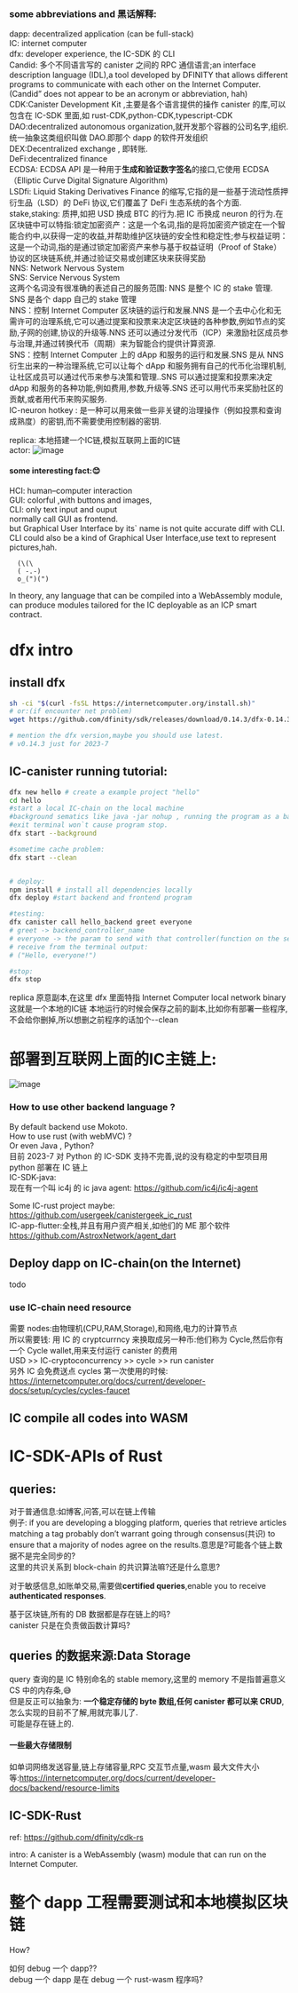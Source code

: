 ### some abbreviations and 黑话解释:

dapp: decentralized application (can be full-stack)  
IC: internet computer  
dfx: developer experience, the IC-SDK 的 CLI  
Candid: 多个不同语言写的 canister 之间的 RPC 通信语言;an interface description language (IDL),a tool developed by DFINITY that allows different programs to communicate with each other on the Internet Computer.(Candid” does not appear to be an acronym or abbreviation, hah)  
CDK:Canister Development Kit ,主要是各个语言提供的操作 canister 的库,可以包含在 IC-SDK 里面,如 rust-CDK,python-CDK,typescript-CDK  
DAO:decentralized autonomous organization,就开发那个容器的公司名字,组织.统一抽象这类组织叫做 DAO.即那个 dapp 的软件开发组织  
DEX:Decentralized exchange , 即转账.  
DeFi:decentralized finance  
ECDSA: ECDSA API 是一种用于**生成和验证数字签名**的接口,它使用 ECDSA（Elliptic Curve Digital Signature Algorithm)  
LSDfi: Liquid Staking Derivatives Finance 的缩写,它指的是一些基于流动性质押衍生品（LSD）的 DeFi 协议,它们覆盖了 DeFi 生态系统的各个方面.  
stake,staking: 质押,如把 USD 换成 BTC 的行为.把 IC 币换成 neuron 的行为.在区块链中可以特指:锁定加密资产：这是一个名词,指的是将加密资产锁定在一个智能合约中,以获得一定的收益,并帮助维护区块链的安全性和稳定性;参与权益证明：这是一个动词,指的是通过锁定加密资产来参与基于权益证明（Proof of Stake）协议的区块链系统,并通过验证交易或创建区块来获得奖励  
NNS: Network Nervous System  
SNS: Service Nervous System  
这两个名词没有很准确的表述自己的服务范围: NNS 是整个 IC 的 stake 管理. SNS 是各个 dapp 自己的 stake 管理  
NNS：控制 Internet Computer 区块链的运行和发展.NNS 是一个去中心化和无需许可的治理系统,它可以通过提案和投票来决定区块链的各种参数,例如节点的奖励,子网的创建,协议的升级等.NNS 还可以通过分发代币（ICP）来激励社区成员参与治理,并通过转换代币（周期）来为智能合约提供计算资源.  
SNS：控制 Internet Computer 上的 dApp 和服务的运行和发展.SNS 是从 NNS 衍生出来的一种治理系统,它可以让每个 dApp 和服务拥有自己的代币化治理机制,让社区成员可以通过代币来参与决策和管理..SNS 可以通过提案和投票来决定 dApp 和服务的各种功能,例如费用,参数,升级等.SNS 还可以用代币来奖励社区的贡献,或者用代币来购买服务.  
IC-neuron hotkey : 是一种可以用来做一些非关键的治理操作（例如投票和查询成熟度）的密钥,而不需要使用控制器的密钥.  

replica: 本地搭建一个IC链,模拟互联网上面的IC链  
actor: ![image](https://github.com/q2333gh/IC_apps_intro/assets/32679742/0bf38071-583b-49e5-a362-0b8214d8dfd2)


#### some interesting fact:😊

HCI: human–computer interaction  
GUI: colorful ,with buttons and images,  
CLI: only text input and ouput  
normally call GUI as frontend.  
but Graphical User Interface by its\` name is not quite accurate diff with CLI. CLI could also be a kind of Graphical User Interface,use text to represent pictures,hah.  

```
  (\(\
  ( -.-)
  o_(")(")

```

In theory, any language that can be compiled into a WebAssembly module, can produce modules tailored for the IC deployable as an ICP smart contract.  

# dfx intro

## install dfx

```sh
sh -ci "$(curl -fsSL https://internetcomputer.org/install.sh)"
# or:(if encounter net problem)
wget https://github.com/dfinity/sdk/releases/download/0.14.3/dfx-0.14.3-x86_64-linux.tar.gz

# mention the dfx version,maybe you should use latest.
# v0.14.3 just for 2023-7


```

## IC-canister running tutorial:

```sh
dfx new hello # create a example project "hello"
cd hello
#start a local IC-chain on the local machine
#background sematics like java -jar nohup , running the program as a background task(service) .
#exit terminal won`t cause program stop.
dfx start --background

#sometime cache problem:
dfx start --clean


# deploy:
npm install # install all dependencies locally
dfx deploy #start backend and frontend program

#testing:
dfx canister call hello_backend greet everyone
# greet -> backend_controller_name
# everyone -> the param to send with that controller(function on the server)
# receive from the terminal output:
# ("Hello, everyone!")

#stop:
dfx stop
```

replica 原意副本,在这里 dfx 里面特指 Internet Computer local network binary  
这就是一个本地的IC链
本地运行的时候会保存之前的副本,比如你有部署一些程序,不会给你删掉,所以想删之前程序的话加个--clean  

# 部署到互联网上面的IC主链上:
![image](https://github.com/q2333gh/IC_apps_intro/assets/32679742/9018f77e-7b18-491d-b349-010f00e2f0b4)



### How to use other backend language ?

By default backend use Mokoto.  
How to use rust (with webMVC) ?  
Or even Java , Python?  
目前 2023-7 对 Python 的 IC-SDK 支持不完善,说的没有稳定的中型项目用 python 部署在 IC 链上  
IC-SDK-java:  
现在有一个叫 ic4j 的 ic java agent: https://github.com/ic4j/ic4j-agent  

Some IC-rust project maybe:
https://github.com/usergeek/canistergeek_ic_rust  
IC-app-flutter:全栈,并且有用户资产相关,如他们的 ME 那个软件  
https://github.com/AstroxNetwork/agent_dart  

## Deploy dapp on IC-chain(on the Internet)

todo  

### use IC-chain need resource

需要 nodes:由物理机(CPU,RAM,Storage),和网络,电力的计算节点  
所以需要钱: 用 IC 的 cryptcurrncy 来换取成另一种币:他们称为 Cycle,然后你有一个 Cycle wallet,用来支付运行 canister 的费用  
USD >> IC-cryptoconcurrency >> cycle >> run canister  
另外 IC 会免费送点 cycles 第一次使用的时候:  
https://internetcomputer.org/docs/current/developer-docs/setup/cycles/cycles-faucet  

## IC compile all codes into WASM

# IC-SDK-APIs of Rust

## queries:

对于普通信息:如博客,问答,可以在链上传输  
例子:
if you are developing a blogging platform, queries that retrieve articles matching a tag probably don’t warrant going through consensus(共识) to ensure that a majority of nodes agree on the results.意思是?可能各个链上数据不是完全同步的?  
这里的共识关系到 block-chain 的共识算法嘛?还是什么意思?  

对于敏感信息,如账单交易,需要做**certified queries**,enable you to receive **authenticated responses**.  

基于区块链,所有的 DB 数据都是存在链上的吗?  
canister 只是在负责做函数计算吗?  

## queries 的数据来源:Data Storage

query 查询的是 IC 特别命名的 stable memory,这里的 memory 不是指普遍意义 CS 中的内存条,😅  
但是反正可以抽象为:
**一个稳定存储的 byte 数组,任何 canister 都可以来 CRUD**,  
怎么实现的目前不了解,用就完事儿了.  
可能是存在链上的.  

#### 一些最大存储限制

如单词网络发送容量,链上存储容量,RPC 交互节点量,wasm 最大文件大小等:https://internetcomputer.org/docs/current/developer-docs/backend/resource-limits  

## IC-SDK-Rust

ref: https://github.com/dfinity/cdk-rs  

intro:
A canister is a WebAssembly (wasm) module that can run on the Internet Computer.  

# 整个 dapp 工程需要测试和本地模拟区块链

How?  

如何 debug 一个 dapp??  
debug 一个 dapp 是在 debug 一个 rust-wasm 程序吗?  
